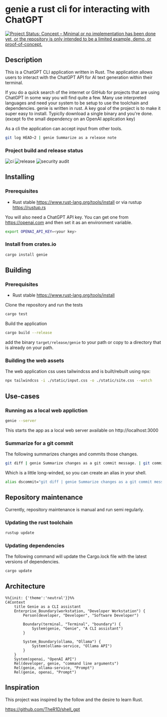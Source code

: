 # genie a rust cli for interacting with ChatGPT

[![Project Status: Concept – Minimal or no implementation has been done yet, or the repository is only intended to be a limited example, demo, or proof-of-concept.](https://www.repostatus.org/badges/latest/concept.svg)](https://www.repostatus.org/#concept)

## Description

This is a ChatGPT CLI application written in Rust. The application allows users to interact with the ChatGPT API for AI text generation within their terminal.

If you do a quick search of the internet or GitHub for projects that are using ChatGPT in some way you will find quite a few. Many use interpreted languages and need your system to be setup to use the toolchain and dependencies. genie is written in rust. A key goal of the project is to make it super easy to install. Typiclly download a single binary and you're done. (except fo the small dependency on an OpenAI application key)

As a cli the application can accept input from other tools.

```bash
git log HEAD~2 | genie Summarize as a release note
```

### Project build and release status

![ci](https://github.com/grahambrooks/genie/actions/workflows/ci.yaml/badge.svg) ![release](https://github.com/grahambrooks/genie/actions/workflows/build.yaml/badge.svg) ![security audit](https://github.com/grahambrooks/genie/actions/workflows/security-audit.yaml/badge.svg)

## Installing

### Prerequisites

- Rust stable https://www.rust-lang.org/tools/install or via rustup https://rustup.rs

You will also need a ChatGPT API key. You can get one from https://openai.com and then set it as an environment variable.

```bash
export OPENAI_API_KEY=<your key>
```

### Install from crates.io

```bash
cargo install genie
````

## Building

### Prerequisites

- Rust stable https://www.rust-lang.org/tools/install

Clone the repository and run the tests

```bash
cargo test
```

Build the application

```bash
cargo build --release
```

add the binary `target/release/genie` to your path or copy to a directory that is already on your path.

### Building the web assets

The web application css uses tailwindcss and is built/rebuilt using npx:

```bash
npx tailwindcss -i ./static/input.css -o ./static/site.css --watch
```

## Use-cases

### Running as a local web appliction

```bash
genie --server
```
This starts the app as a local web server available on http://localhost:3000


### Summarize for a git commit 

The following summarizes changes and commits those changes.

```bash
git diff | genie Summarize changes as a git commit message. | git commit -a -F -
```

Which is a little long-winded, so you can create an alias in your shell.

```bash
alias dscommit="git diff | genie Summarize changes as a git commit message. | git commit -a -F -"
```
## Repository maintenance

Currently, repository maintenance is manual and run semi regularly.

### Updating the rust toolchain

```bash
rustup update
```

### Updating dependencies

The following command will update the Cargo.lock file with the latest versions of dependencies.

```bash
cargo update
```

## Architecture

```mermaid
%%{init: {'theme':'neutral'}}%%
C4Context
    title Genie as a CLI assistant
    Enterprise_Boundary(workstation, "Developer Workstation") {
        Person(developer, "Developer", "Software Developer")

        Boundary(terminal, "Terminal", "boundary") {
            System(genie, "Genie", "A CLI assistant")
        }

        System_Boundary(ollama, "Ollama") {
            System(ollama-service, "Ollama API")
        }
    }
    System(openai, "OpenAI API")
    Rel(developer, genie, "command line arguments")
    Rel(genie, ollama-service, "Prompt")
    Rel(genie, openai, "Prompt")

```

## Inspiration

This project was inspired by the follow and the desire to learn Rust.

https://github.com/TheR1D/shell_gpt